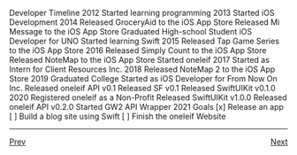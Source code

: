 Developer Timeline
2012
Started learning programming
2013
Started iOS Development
2014
Released GroceryAid to the iOS App Store
Released Mi Message to the iOS App Store
Graduated High-school
Student iOS Developer for UNO
Started learning Swift
2015
Released Tap Game Series to the iOS App Store
2016
Released Simply Count to the iOS App Store
Released NoteMap to the iOS App Store
Started oneleif
2017
Started as Intern for Client Resources Inc.
2018
Released NoteMap 2 to the iOS App Store
2019
Graduated College
Started as iOS Developer for From Now On Inc.
Released oneleif API v0.1
Released SF v0.1
Released SwiftUIKit v0.1.0
2020
Registered oneleif as a Non-Profit
Released SwiftUIKit v1.0.0
Released oneleif API v0.2.0
Started GW2 API Wrapper
2021 Goals
[x] Release an app
[ ] Build a blog site using Swift
[ ] Finish the oneleif Website

***

<div>
	<div style="float: left">
		<a href="../README.md">Prev</a>
	</div>
	<div style="float: right">
		<a href="slides/highschool.md">Next</a>
	</div>
</div>